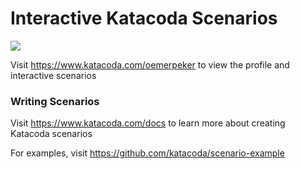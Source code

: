 # Interactive Katacoda Scenarios

[![](http://shields.katacoda.com/katacoda/oemerpeker/count.svg)](https://www.katacoda.com/oemerpeker "Get your profile on Katacoda.com")

Visit https://www.katacoda.com/oemerpeker to view the profile and interactive scenarios

### Writing Scenarios
Visit https://www.katacoda.com/docs to learn more about creating Katacoda scenarios

For examples, visit https://github.com/katacoda/scenario-example
